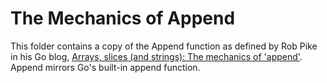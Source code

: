 # The Mechanics of Append
This folder contains a copy of the Append function as defined by Rob Pike in his Go blog, [Arrays, slices (and strings): The mechanics of 'append'](https://go.dev/blog/slices). 
Append mirrors Go's built-in append function.
